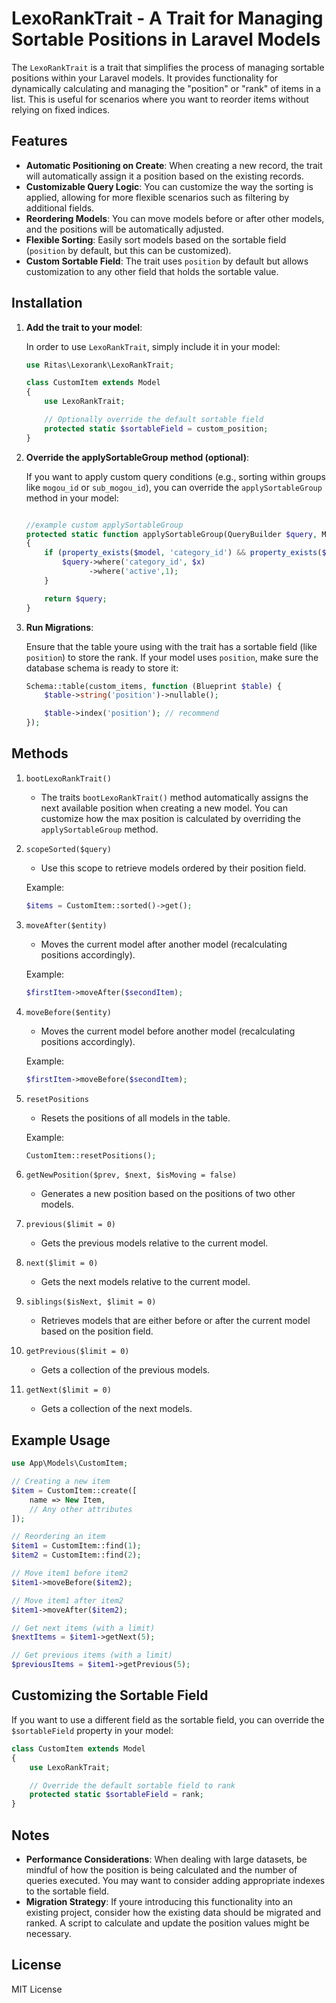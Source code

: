 # LexoRankTrait - A Trait for Managing Sortable Positions in Laravel Models

The `LexoRankTrait` is a trait that simplifies the process of managing sortable positions within your Laravel models. It provides functionality for dynamically calculating and managing the "position" or "rank" of items in a list. This is useful for scenarios where you want to reorder items without relying on fixed indices.

## Features

- **Automatic Positioning on Create**: When creating a new record, the trait will automatically assign it a position based on the existing records.
- **Customizable Query Logic**: You can customize the way the sorting is applied, allowing for more flexible scenarios such as filtering by additional fields.
- **Reordering Models**: You can move models before or after other models, and the positions will be automatically adjusted.
- **Flexible Sorting**: Easily sort models based on the sortable field (`position` by default, but this can be customized).
- **Custom Sortable Field**: The trait uses `position` by default but allows customization to any other field that holds the sortable value.

## Installation

1.  **Add the trait to your model**:

    In order to use `LexoRankTrait`, simply include it in your model:

    ```php
    use Ritas\Lexorank\LexoRankTrait;

    class CustomItem extends Model
    {
        use LexoRankTrait;

        // Optionally override the default sortable field
        protected static $sortableField = custom_position;
    }
    ```

2.  **Override the applySortableGroup method (optional)**:

    If you want to apply custom query conditions (e.g., sorting within groups like `mogou_id` or `sub_mogou_id`), you can override the `applySortableGroup` method in your model:

    ```php

    //example custom applySortableGroup 
    protected static function applySortableGroup(QueryBuilder $query, Model $model)
    {
        if (property_exists($model, 'category_id') && property_exists($model, 'active')) {
            $query->where('category_id', $x)
                  ->where('active',1);
        }

        return $query;
    }
    ```

3.  **Run Migrations**:

    Ensure that the table youre using with the trait has a sortable field (like `position`) to store the rank. If your model uses `position`, make sure the database schema is ready to store it:

    ```php
    Schema::table(custom_items, function (Blueprint $table) {
        $table->string('position')->nullable();

        $table->index('position'); // recommend
    });
    ```

## Methods

1.  `bootLexoRankTrait()`

    - The traits `bootLexoRankTrait()` method automatically assigns the next available position when creating a new model. You can customize how the max position is calculated by overriding the `applySortableGroup` method.

2.  `scopeSorted($query)`

    - Use this scope to retrieve models ordered by their position field.

    Example:

    ```php
    $items = CustomItem::sorted()->get();
    ```

3.  `moveAfter($entity)`

    - Moves the current model after another model (recalculating positions accordingly).

    Example:

    ```php
    $firstItem->moveAfter($secondItem);
    ```

4.  `moveBefore($entity)`

    - Moves the current model before another model (recalculating positions accordingly).

    Example:

    ```php
    $firstItem->moveBefore($secondItem);
    ```

5.  `resetPositions`

    - Resets the positions of all models in the table.

    Example:

    ```php
    CustomItem::resetPositions();
    ```

6.  `getNewPosition($prev, $next, $isMoving = false)`

    - Generates a new position based on the positions of two other models.

7.  `previous($limit = 0)`

    - Gets the previous models relative to the current model.

8.  `next($limit = 0)`

    - Gets the next models relative to the current model.

9.  `siblings($isNext, $limit = 0)`

    - Retrieves models that are either before or after the current model based on the position field.

10. `getPrevious($limit = 0)`


    - Gets a collection of the previous models.

11. `getNext($limit = 0)`

    - Gets a collection of the next models.

## Example Usage

```php
use App\Models\CustomItem;

// Creating a new item
$item = CustomItem::create([
    name => New Item,
    // Any other attributes
]);

// Reordering an item
$item1 = CustomItem::find(1);
$item2 = CustomItem::find(2);

// Move item1 before item2
$item1->moveBefore($item2);

// Move item1 after item2
$item1->moveAfter($item2);

// Get next items (with a limit)
$nextItems = $item1->getNext(5);

// Get previous items (with a limit)
$previousItems = $item1->getPrevious(5);
```

## Customizing the Sortable Field

If you want to use a different field as the sortable field, you can override the `$sortableField` property in your model:

```php
class CustomItem extends Model
{
    use LexoRankTrait;

    // Override the default sortable field to rank
    protected static $sortableField = rank;
}
```

## Notes

- **Performance Considerations**: When dealing with large datasets, be mindful of how the position is being calculated and the number of queries executed. You may want to consider adding appropriate indexes to the sortable field.
- **Migration Strategy**: If youre introducing this functionality into an existing project, consider how the existing data should be migrated and ranked. A script to calculate and update the position values might be necessary.

## License

MIT License
